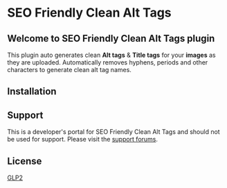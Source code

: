 SEO Friendly Clean Alt Tags
======================
Welcome to SEO Friendly Clean Alt Tags plugin
----------------------------------------------
This plugin auto generates clean **Alt tags** & **Title tags** for your **images** as they are uploaded. Automatically removes hyphens, periods and other characters to generate clean alt tag names.

Installation
------------

Support
-------
This is a developer's portal for SEO Friendly Clean Alt Tags and should not be used for support. Please visit the
[support forums](https://wordpress.org/support/plugin/seo-friendly-clean-alt-tags).

License
------------
[GLP2](https://www.gnu.org/licenses/old-licenses/gpl-2.0.en.html)